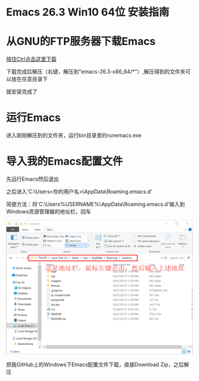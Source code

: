 # Emacs 26.3 Win10 64位 安装指南

# 从GNU的FTP服务器下载Emacs

[按住Ctrl点击这里下载](http://gnu.mirrors.hoobly.com/emacs/windows/emacs-26/emacs-26.3-x86_64.zip)

下载完成后解压（右键，解压到"emacs-26.3-x86_64/*"）,解压得到的文件夹可以放在任意目录下

就安装完成了

# 运行Emacs

进入刚刚解压到的文件夹，运行bin目录里的runemacs.exe

# 导入我的Emacs配置文件

先运行Emacs然后退出

之后进入'C:\Users\<你的用户名>\AppData\Roaming\.emacs.d'

简便方法：将'C:\Users\%USERNAME%\AppData\Roaming\.emacs.d'输入到Windows资源管理器的地址栏，回车

![](address.png)

把我GitHub上的Windows下Emacs配置文件下载，直接Download Zip，之后解压
